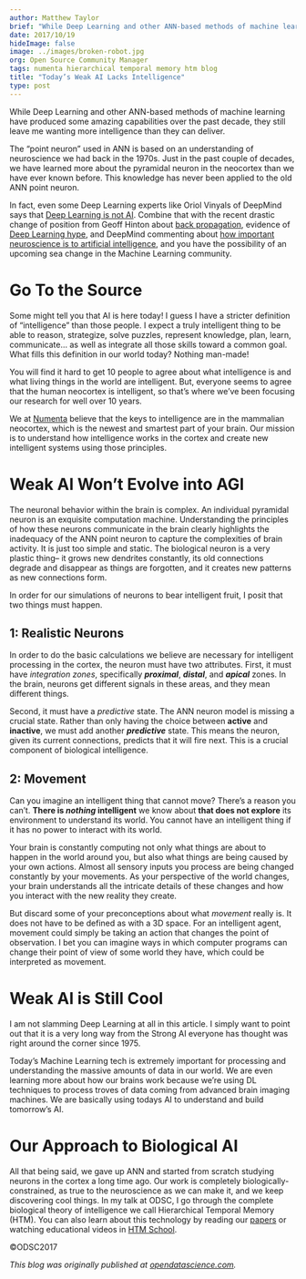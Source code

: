 ```yaml
---
author: Matthew Taylor
brief: "While Deep Learning and other ANN-based methods of machine learning have produced some amazing capabilities over the past decade, they still leave me wanting more intelligence than they can deliver. The “point neuron” used in ANN is based on an understanding of neuroscience we had back in the 1970s. Just in the past couple of decades, we have learned more about the pyramidal neuron in the neocortex than we have ever known before. This knowledge has never been applied to the old ANN point neuron."
date: 2017/10/19
hideImage: false
image: ../images/broken-robot.jpg
org: Open Source Community Manager
tags: numenta hierarchical temporal memory htm blog
title: "Today’s Weak AI Lacks Intelligence"
type: post
---
```


While Deep Learning and other ANN-based methods of machine learning have produced some amazing capabilities over the past decade, they still leave me wanting more intelligence than they can deliver.

The “point neuron” used in ANN is based on an understanding of neuroscience we had back in the 1970s. Just in the past couple of decades, we have learned more about the pyramidal neuron in the neocortex than we have ever known before. This knowledge has never been applied to the old ANN point neuron.

In fact, even some Deep Learning experts like Oriol Vinyals of DeepMind says that [Deep Learning is not AI](https://youtu.be/UAq961jQjYg?t=58m45s). Combine that with the recent drastic change of position from Geoff Hinton about [back propagation](https://www.axios.com/ai-pioneer-advocates-starting-over-2485537027.html), evidence of [Deep Learning hype](https://twitter.com/lxbrun/status/908712249379966977/photo/1), and DeepMind commenting about [how important neuroscience is to artificial intelligence](https://deepmind.com/blog/ai-and-neuroscience-virtuous-circle/), and you have the possibility of an upcoming sea change in the Machine Learning community.

# Go To the Source <br/>
Some might tell you that AI is here today! I guess I have a stricter definition of “intelligence” than those people. I expect a truly intelligent thing to be able to reason, strategize, solve puzzles, represent knowledge, plan, learn, communicate… as well as integrate all those skills toward a common goal. What fills this definition in our world today? Nothing man-made!

You will find it hard to get 10 people to agree about what intelligence is and what living things in the world are intelligent. But, everyone seems to agree that the human neocortex is intelligent, so that’s where we’ve been focusing our research for well over 10 years.

We at [Numenta](https://numenta.com/) believe that the keys to intelligence are in the mammalian neocortex, which is the newest and smartest part of your brain. Our mission is to understand how intelligence works in the cortex and create new intelligent systems using those principles.

# Weak AI Won’t Evolve into AGI <br/>
The neuronal behavior within the brain is complex. An individual pyramidal neuron is an exquisite computation machine. Understanding the principles of how these neurons communicate in the brain clearly highlights the inadequacy of the ANN point neuron to capture the complexities of brain activity. It is just too simple and static. The biological neuron is a very plastic thing– it grows new dendrites constantly, its old connections degrade and disappear as things are forgotten, and it creates new patterns as new connections form.

In order for our simulations of neurons to bear intelligent fruit, I posit that two things must happen.

## 1: Realistic Neurons <br/>
In order to do the basic calculations we believe are necessary for intelligent processing in the cortex, the neuron must have two attributes. First, it must have *integration zones*, specifically ***proximal***, ***distal***, and ***apical*** zones. In the brain, neurons get different signals in these areas, and they mean different things.

Second, it must have a *predictive* state. The ANN neuron model is missing a crucial state. Rather than only having the choice between **active** and **inactive**, we must add another ***predictive*** state. This means the neuron, given its current connections, predicts that it will fire next. This is a crucial component of biological intelligence.

## 2: Movement <br/>
Can you imagine an intelligent thing that cannot move? There’s a reason you can’t. **There is *nothing* intelligent** we know about **that does not explore** its environment to understand its world. You cannot have an intelligent thing if it has no power to interact with its world.

Your brain is constantly computing not only what things are about to happen in the world around you, but also what things are being caused by your own actions. Almost all sensory inputs you process are being changed constantly by your movements. As your perspective of the world changes, your brain understands all the intricate details of these changes and how you interact with the new reality they create.

But discard some of your preconceptions about what *movement* really is. It does not have to be defined as with a 3D space. For an intelligent agent, movement could simply be taking an action that changes the point of observation. I bet you can imagine ways in which computer programs can change their point of view of some world they have, which could be interpreted as movement.

# Weak AI is Still Cool <br/>
I am not slamming Deep Learning at all in this article. I simply want to point out that it is a very long way from the Strong AI everyone has thought was right around the corner since 1975.

Today’s Machine Learning tech is extremely important for processing and understanding the massive amounts of data in our world. We are even learning more about how our brains work because we’re using DL techniques to process troves of data coming from advanced brain imaging machines. We are basically using todays AI to understand and build tomorrow’s AI.

# Our Approach to Biological AI <br/>
All that being said, we gave up ANN and started from scratch studying neurons in the cortex a long time ago. Our work is completely biologically-constrained, as true to the neuroscience as we can make it, and we keep discovering cool things. In my talk at ODSC, I go through the complete biological theory of intelligence we call Hierarchical Temporal Memory (HTM). You can also learn about this technology by reading our [papers](https://numenta.com/papers) or watching educational videos in [HTM School](https://www.youtube.com/HTMSchool).


©ODSC2017

*This blog was originally published at [opendatascience.com](https://opendatascience.com/blog/todays-weak-ai-lacks-intelligence/?utm_campaign=Newsletters&utm_source=hs_email&utm_medium=email&utm_content=57314562&_hsenc=p2ANqtz--_EYGl_WhrDS15KUzNlwBS3RC2IrZ9yYlUbqYSi6b9XJWHfj1ML6R7zXI8JuI9rXKliuToatAn5WR1vvYfhryEcoFhRg&_hsmi=57314562).*
